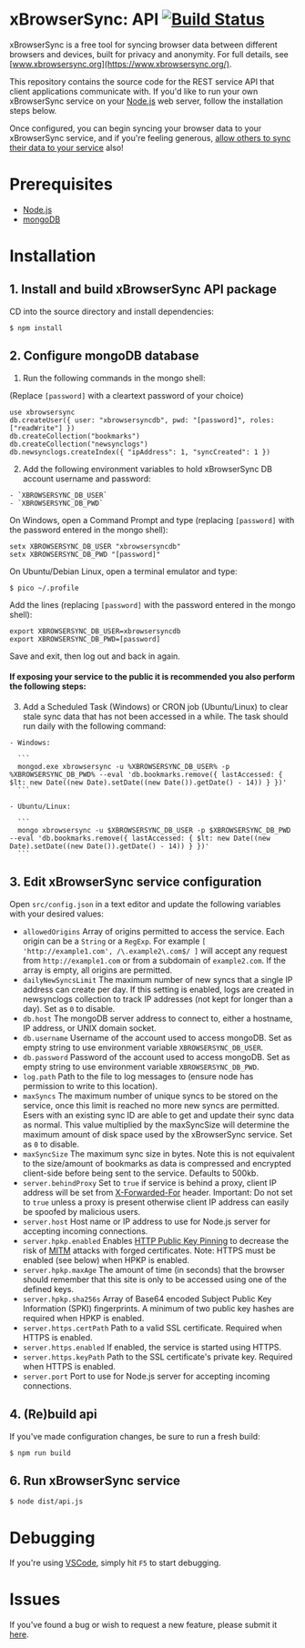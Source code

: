 # xBrowserSync: API [![Build Status](https://travis-ci.org/xBrowserSync/API.svg?branch=v1.1.0)](https://travis-ci.org/xBrowserSync/API)

xBrowserSync is a free tool for syncing browser data between different browsers and devices, built for privacy and anonymity. For full details, see [www.xbrowsersync.org](https://www.xbrowsersync.org/).

This repository contains the source code for the REST service API that client applications communicate with. If you'd like to run your own xBrowserSync service on your [Node.js](https://nodejs.org/) web server, follow the installation steps below.

Once configured, you can begin syncing your browser data to your xBrowserSync service, and if you're feeling generous, [allow others to sync their data to your service](https://www.xbrowsersync.org/#getinvolved) also!

# Prerequisites

- [Node.js](https://nodejs.org/)
- [mongoDB](https://www.mongodb.com/)

# Installation

## 1. Install and build xBrowserSync API package

CD into the source directory and install dependencies:

    $ npm install

## 2. Configure mongoDB database

  1. Run the following commands in the mongo shell:
  
  (Replace `[password]` with a cleartext password of your choice)

  ```
  use xbrowsersync
  db.createUser({ user: "xbrowsersyncdb", pwd: "[password]", roles: ["readWrite"] })
  db.createCollection("bookmarks")
  db.createCollection("newsynclogs")
  db.newsynclogs.createIndex({ "ipAddress": 1, "syncCreated": 1 })
  ```

  2. Add the following environment variables to hold xBrowserSync DB account username and password:

    - `XBROWSERSYNC_DB_USER`
    - `XBROWSERSYNC_DB_PWD`

  On Windows, open a Command Prompt and type (replacing `[password]` with the password entered in the mongo shell):
  
  ```
  setx XBROWSERSYNC_DB_USER "xbrowsersyncdb"
  setx XBROWSERSYNC_DB_PWD "[password]"
  ```
  
  On Ubuntu/Debian Linux, open a terminal emulator and type:
  
  ```
  $ pico ~/.profile
  ```
  
  Add the lines (replacing `[password]` with the password entered in the mongo shell):
  
  ```
  export XBROWSERSYNC_DB_USER=xbrowsersyncdb
  export XBROWSERSYNC_DB_PWD=[password]
  ```
  
  Save and exit, then log out and back in again.

  #### If exposing your service to the public it is recommended you also perform the following steps:
  
  3. Add a Scheduled Task (Windows) or CRON job (Ubuntu/Linux) to clear stale sync data that has not been accessed in a while. The task should run daily with the following command:
   
    - Windows:
  
      ```
      mongod.exe xbrowsersync -u %XBROWSERSYNC_DB_USER% -p %XBROWSERSYNC_DB_PWD% --eval 'db.bookmarks.remove({ lastAccessed: { $lt: new Date((new Date).setDate((new Date()).getDate() - 14)) } })'
      ```
  
    - Ubuntu/Linux:
  
      ```
      mongo xbrowsersync -u $XBROWSERSYNC_DB_USER -p $XBROWSERSYNC_DB_PWD --eval 'db.bookmarks.remove({ lastAccessed: { $lt: new Date((new Date).setDate((new Date()).getDate() - 14)) } })'
      ```

## 3. Edit xBrowserSync service configuration

Open `src/config.json` in a text editor and update the following variables with your desired values:

- `allowedOrigins` Array of origins permitted to access the service. Each origin can be a `String` or a `RegExp`. For example `[ 'http://example1.com', /\.example2\.com$/ ]` will accept any request from `http://example1.com` or from a subdomain of `example2.com`. If the array is empty, all origins are permitted. 
- `dailyNewSyncsLimit` The maximum number of new syncs that a single IP address can create per day. If this setting is enabled, logs are created in newsynclogs collection to track IP addresses (not kept for longer than a day). Set as `0` to disable.
- `db.host` The mongoDB server address to connect to, either a hostname, IP address, or UNIX domain socket.
- `db.username` Username of the account used to access mongoDB. Set as empty string to use environment variable `XBROWSERSYNC_DB_USER`.
- `db.password` Password of the account used to access mongoDB. Set as empty string to use environment variable `XBROWSERSYNC_DB_PWD`.
- `log.path` Path to the file to log messages to (ensure node has permission to write to this location).
- `maxSyncs` The maximum number of unique syncs to be stored on the service, once this limit is reached no more new syncs are permitted. Esers with an existing sync ID are able to get and update their sync data as normal. This value multiplied by the maxSyncSize will determine the maximum amount of disk space used by the xBrowserSync service. Set as `0` to disable.
- `maxSyncSize` The maximum sync size in bytes. Note this is not equivalent to the size/amount of bookmarks as data is compressed and encrypted client-side before being sent to the service. Defaults to 500kb.
- `server.behindProxy` Set to `true` if service is behind a proxy, client IP address will be set from [X-Forwarded-For](https://developer.mozilla.org/en-US/docs/Web/HTTP/Headers/X-Forwarded-For) header. Important: Do not set to `true` unless a proxy is present otherwise client IP address can easily be spoofed by malicious users.
- `server.host` Host name or IP address to use for Node.js server for accepting incoming connections.
- `server.hpkp.enabled` Enables [HTTP Public Key Pinning](https://developer.mozilla.org/en-US/docs/Web/HTTP/Public_Key_Pinning) to decrease the risk of [MITM](https://developer.mozilla.org/en-US/docs/Glossary/MITM) attacks with forged certificates. Note: HTTPS must be enabled (see below) when HPKP is enabled.
- `server.hpkp.maxAge` The amount of time (in seconds) that the browser should remember that this site is only to be accessed using one of the defined keys.
- `server.hpkp.sha256s` Array of Base64 encoded Subject Public Key Information (SPKI) fingerprints. A minimum of two public key hashes are required when HPKP is enabled.
- `server.https.certPath` Path to a valid SSL certificate. Required when HTTPS is enabled.
- `server.https.enabled` If enabled, the service is started using HTTPS.
- `server.https.keyPath` Path to the SSL certificate's private key. Required when HTTPS is enabled.
- `server.port` Port to use for Node.js server for accepting incoming connections.

## 4. (Re)build api

If you've made configuration changes, be sure to run a fresh build:

    $ npm run build

## 6. Run xBrowserSync service

    $ node dist/api.js

# Debugging

If you're using [VSCode](https://code.visualstudio.com/), simply hit `F5` to start debugging.

# Issues

If you've found a bug or wish to request a new feature, please submit it [here](https://github.com/xBrowserSync/API/issues/).
